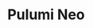 ---
title: "Pulumi Neo"
layout: neo

meta_title: "Pulumi Neo"
meta_desc: "You're Invited: Meet Neo, Your Newest Platform Engineer"
meta_image: /images/product/neo-meta.png

overview:
  title: Pulumi Neo
  description: Join us September 16th at 10:00 AM PT (UTC-7) for the exclusive introduction to Neo.
  cta: Add the livestream to your calendar
  link: https://calendar.google.com/calendar/event?action=TEMPLATE&tmeid=MGd1b3RzdWlkOHMwZmcydGxkbjluMjI3aHYgY183YmU5ZmU1MDBkNGZhZTg1OTE4Yzc3ODQ5ZDA0YzA4ZGZlN2FiYWQ3Mzc0NjE4NzU4YmRkMTkwMjcxMjI1ZTFmQGc&tmsrc=c_7be9fe500d4fae85918c77849d04c08dfe7abad7374618758bdd190271225e1f%40group.calendar.google.com

demo_video:
    title: Unveiling Neo – Your Newest Platform Engineer
    subtitle: Breaking news from Pulumi – platform engineering is about to change.
    videoID: 9GB9M2l1OgY

event_data:
  name: "Meet Neo Live: Your Newest Platform Engineer"
  start_date: 2025-09-16T10:00:00-07:00
  end_date: 2025-09-16T11:00:00-07:00
  url: "https://www.pulumi.com/product/neo"
  description: |
    Join Pulumi September 16th at 10:00 AM PT (UTC-7) for the exclusive introduction to Neo.

---